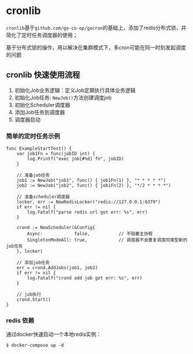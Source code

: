 # cronlib

`cronlib`基于`github.com/go-co-op/gocron`的基础上，添加了redis分布式锁，并简化了定时任务调度器的使用；

基于分布式锁的操作，用以解决在集群模式下，多cron可能在同一时刻发起调度的问题

## cronlib 快速使用流程
1. 初始化Job业务逻辑：定义Job定期执行具体业务逻辑
2. 初始化Job任务: `NewJob()`方法创建调度job
3. 初始化Scheduler调度器
4. 添加Job任务到调度器
5. 调度器启动

### 简单的定时任务示例

```
func ExampleStartTest() {
	var job1Fn = func(jobID int) {
		log.Printf("exec job[#%d] fn", jobID)
	}

	// 准备job任务
	job1 := NewJob("job1", func() { job1Fn(1) }, "* * * * *")
	job2 := NewJob("job2", func() { job1Fn(2) }, "*/2 * * * *")

	// 准备scheduler调度器
	locker, err := NewRedisLocker("redis://127.0.0.1:6379")
	if err != nil {
		log.Fatalf("parse redis url got err: %s", err)
	}

	crond := NewScheduler(&Config{
		Async:            false,           // 不阻塞主协程
		SingletonModeAll: true,            // 调度器不会重复调度同类型新的job任务
	}, locker)

	// 添加job任务
	err = crond.AddJobs(job1, job2)
	if err != nil {
		log.Fatalf("crond add job got err: %s", err)
	}

	// job执行
	crond.Start()
}
```

### redis 依赖

通过docker快速启动一个本地redis实例：

```shell
$ docker-compose up -d
```